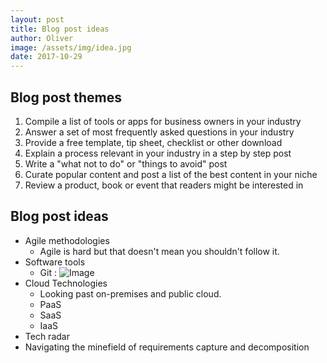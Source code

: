 ```yaml
---
layout: post
title: Blog post ideas
author: Oliver
image: /assets/img/idea.jpg
date: 2017-10-29
---
```


## Blog post themes

1. Compile a list of tools or apps for business owners in your industry
2. Answer a set of most frequently asked questions in your industry
3. Provide a free template, tip sheet, checklist or other download
4. Explain a process relevant in your industry in a step by step post
5. Write a "what not to do" or "things to avoid" post
6. Curate popular content and post a list of the best content in your niche
7. Review a product, book or event that readers might be interested in


## Blog post ideas

- Agile methodologies
  - Agile is hard but that doesn't mean you shouldn't follow it.
- Software tools
  - Git : ![Image](https://unsplash.com/photos/Bb_X4JgSqIM/download)
- Cloud Technologies
  - Looking past on-premises and public cloud.
  - PaaS
  - SaaS
  - IaaS
- Tech radar
- Navigating the minefield of requirements capture and decomposition
